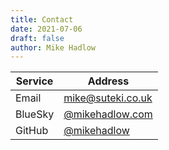 ```yaml
---
title: Contact
date: 2021-07-06
draft: false
author: Mike Hadlow
---
```


| Service | Address |
|---|---|
| Email | [mike@suteki.co.uk](mailto:mike@suteki.co.uk) |
| BlueSky | [@mikehadlow.com](https://bsky.app/profile/mikehadlow.com) |
| GitHub | [@mikehadlow](https://github.com/mikehadlow) |